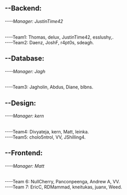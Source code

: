 ## --Backend:    
###### ----Manager: JustinTime42    
----Team1: Thomas, delux, JustinTime42, esslushy,.    
----Team2: Daenz, JoshF, r4pt0s, sdeagh.    

## --Database:    
###### ----Manager: Jagh    
----Team3: Jagholin, Abdus, Diane, blbns.    

## --Design:    
###### ----Manager: kern    
----Team4: Divyateja, kern, Matt, leinka.    
----Team5: cholo5ntrol, VV, JShilling4.    

## --Frontend:    
###### ----Manager: Matt    
----Team 6: NullCherry, Panconpeenga, Andrew A, VV.    
----Team 7:  EricC, RDMammad, kneitukas, juanx, Weed.    
